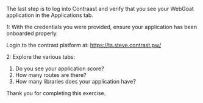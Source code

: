 The last step is to log into Contraast and verify that you see your WebGoat application in the Applications tab. 

1: With the credentials you were provided, ensure your application has been onboarded properly. 

Login to the contrast platform at: https://ts.steve.contrast.pw/

2: Explore the various tabs:

1. Do you see your application score? 
2. How many routes are there? 
3. How many libraries does your application have?

Thank you for completing this exercise.

